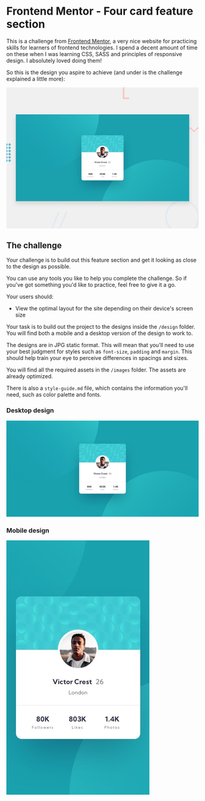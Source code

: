 # Frontend Mentor - Four card feature section


This is a challenge from [Frontend Mentor](https://www.frontendmentor.io/challenges), a very nice website for practicing skills for learners of frontend technologies. I spend a decent amount of time on these when I was learning CSS, SASS and principles of responsive design. I absolutely loved doing them! 


So this is the design you aspire to achieve (and under is the challenge explained a little more):


![Design preview for the Four card feature section coding challenge](./design/desktop-preview.jpg)


## The challenge

Your challenge is to build out this feature section and get it looking as close to the design as possible.

You can use any tools you like to help you complete the challenge. So if you've got something you'd like to practice, feel free to give it a go.

Your users should:

- View the optimal layout for the site depending on their device's screen size

Your task is to build out the project to the designs inside the `/design` folder. You will find both a mobile and a desktop version of the design to work to. 

The designs are in JPG static format. This will mean that you'll need to use your best judgment for styles such as `font-size`, `padding` and `margin`. This should help train your eye to perceive differences in spacings and sizes.

You will find all the required assets in the `/images` folder. The assets are already optimized.

There is also a `style-guide.md` file, which contains the information you'll need, such as color palette and fonts.

### Desktop design

![Design preview for the Four card feature section coding challenge](./design/desktop-design.jpg)

### Mobile design

![Design preview for the Four card feature section coding challenge](./design/mobile-design.jpg)


